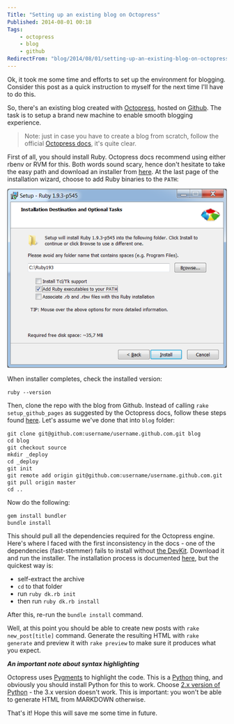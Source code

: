```yaml
---
Title: "Setting up an existing blog on Octopress"
Published: 2014-08-01 00:18
Tags:
    - octopress
    - blog
    - github
RedirectFrom: "blog/2014/08/01/setting-up-an-existing-blog-on-octopress"
---
```


Ok, it took me some time and efforts to set up the environment for blogging. Consider this post as a quick instruction to myself for the next time I'll have to do this.

So, there's an existing blog created with [Octopress][1], hosted on [Github][2]. The task is to setup a brand new machine to enable smooth blogging experience.

> Note: just in case you have to create a blog from scratch, follow the official [Octopress docs][3], it's quite clear.

First of all, you should install Ruby. Octopress docs recommend using either rbenv or RVM for this. Both words sound scary, hence don't hesitate to take the easy path and download an installer from [here][4]. At the last page of the installation wizard, choose to add Ruby binaries to the `PATH`:

![Install Ruby](./images/20140801_install_ruby.png "Install Ruby")

When installer completes, check the installed version:

```BAT
ruby --version
```

Then, clone the repo with the blog from Github. Instead of calling `rake setup_github_pages` as suggested by the Octopress docs, follow these steps found [here][5]. Let's assume we've done that into `blog` folder:

```BAT
git clone git@github.com:username/username.github.com.git blog
cd blog
git checkout source
mkdir _deploy
cd _deploy
git init
git remote add origin git@github.com:username/username.github.com.git
git pull origin master
cd ..
```

Now do the following:

```BAT
gem install bundler
bundle install
```

This should pull all the dependencies required for the Octopress engine. Here's where I faced with the first inconsistency in the docs - one of the dependencies (fast-stemmer) fails to install without [the DevKit][6]. Download it and run the installer. The installation process is documented [here][7], but the quickest way is:

- self-extract the archive
- `cd` to that folder
- run `ruby dk.rb init`
- then run `ruby dk.rb install`

After this, re-run the `bundle install` command.

Well, at this point you should be able to create new posts with `rake new_post[title]` command. Generate the resulting HTML with `rake generate` and preview it with `rake preview` to make sure it produces what you expect.

***An important note about syntax highlighting***

Octopress uses [Pygments][8] to highlight the code. This is a [Python][9] thing, and obviously you should install Python for this to work. Choose [2.x version of Python][10] - the 3.x version doesn't work. This is important: you won't be able to generate HTML from MARKDOWN otherwise.

That's it! Hope this will save me some time in future.

  [1]: http://octopress.org/
  [2]: https://github.com/
  [3]: http://octopress.org/docs/setup/
  [4]: http://dl.bintray.com/oneclick/rubyinstaller/rubyinstaller-1.9.3-p545.exe?direct
  [5]: http://tech.paulcz.net/2012/12/creating-a-github-pages-blog-with-octopress.html
  [6]: https://github.com/downloads/oneclick/rubyinstaller/DevKit-tdm-32-4.5.2-20111229-1559-sfx.exe
  [7]: https://github.com/oneclick/rubyinstaller/wiki/Development-Kit
  [8]: http://pygments.org/
  [9]: https://www.python.org/
  [10]: https://www.python.org/ftp/python/2.7.8/python-2.7.8.msi
